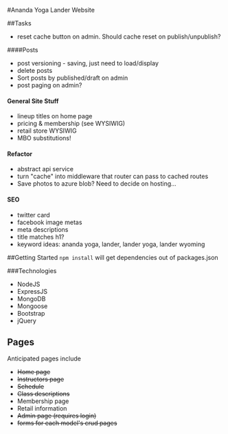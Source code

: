 #Ananda Yoga Lander Website

##Tasks

* reset cache button on admin. Should cache reset on publish/unpublish?

####Posts

* post versioning - saving, just need to load/display
* delete posts
* Sort posts by published/draft on admin
* post paging on admin?

#### General Site Stuff

* lineup titles on home page
* pricing & membership (see WYSIWIG)
* retail store WYSIWIG
* MBO substitutions!

#### Refactor

* abstract api service
* turn "cache" into middleware that router can pass to cached routes
* Save photos to azure blob? Need to decide on hosting...

#### SEO

* twitter card
* facebook image metas
* meta descriptions
* title matches h1?
* keyword ideas: ananda yoga, lander, lander yoga, lander wyoming

##Getting Started
<code>npm install</code> will get dependencies out of packages.json

###Technologies
* NodeJS
* ExpressJS
* MongoDB
* Mongoose
* Bootstrap
* jQuery

## Pages
Anticipated pages include

* ~~Home page~~
* ~~Instructors page~~
* ~~Schedule~~
* ~~Class descriptions~~
* Membership page
* Retail information
* ~~Admin page (requires login)~~
* ~~forms for each model's crud pages~~
